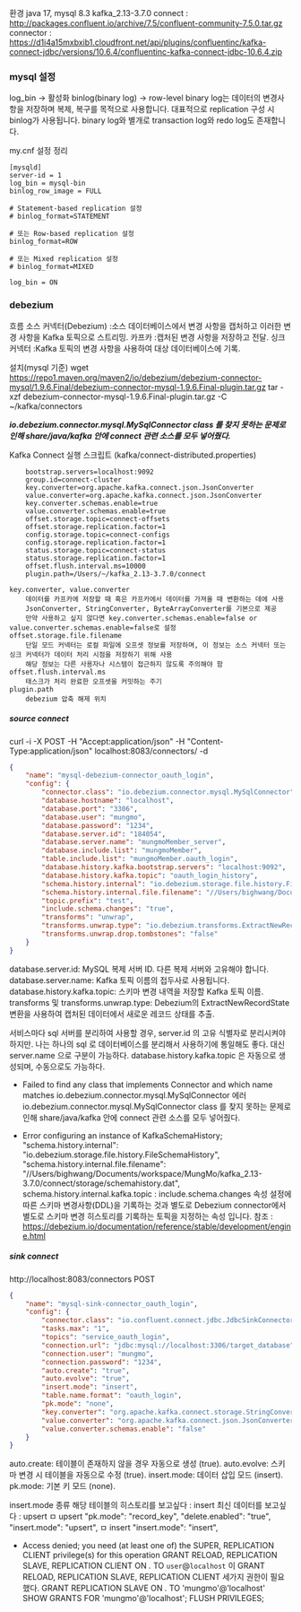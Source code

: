 환경 java 17, mysql 8.3
kafka_2.13-3.7.0
connect : http://packages.confluent.io/archive/7.5/confluent-community-7.5.0.tar.gz
connector : https://d1i4a15mxbxib1.cloudfront.net/api/plugins/confluentinc/kafka-connect-jdbc/versions/10.6.4/confluentinc-kafka-connect-jdbc-10.6.4.zip


### mysql 설정
log_bin -> 활성화
binlog(binary log) -> row-level
    binary log는 데이터의 변경사항을 저장하며 복제, 복구를 목적으로 사용합니다.
    대표적으로 replication 구성 시 binlog가 사용됩니다.
    binary log와 별개로 transaction log와 redo log도 존재합니다.

my.cnf 설정 정리

    [mysqld]
    server-id = 1
    log_bin = mysql-bin
    binlog_row_image = FULL
    
    # Statement-based replication 설정
    # binlog_format=STATEMENT
    
    # 또는 Row-based replication 설정
    binlog_format=ROW
    
    # 또는 Mixed replication 설정
    # binlog_format=MIXED
    
    log_bin = ON



### debezium
흐름
소스 커넥터(Debezium) :소스 데이터베이스에서 변경 사항을 캡처하고 이러한 변경 사항을 Kafka 토픽으로 스트리밍.
카프카 :캡처된 변경 사항을 저장하고 전달.
싱크 커넥터 :Kafka 토픽의 변경 사항을 사용하여 대상 데이터베이스에 기록.


설치(mysql 기준)
    wget https://repo1.maven.org/maven2/io/debezium/debezium-connector-mysql/1.9.6.Final/debezium-connector-mysql-1.9.6.Final-plugin.tar.gz
    tar -xzf debezium-connector-mysql-1.9.6.Final-plugin.tar.gz -C ~/kafka/connectors

***io.debezium.connector.mysql.MySqlConnector class 를 찾지 못하는 문제로인해 share/java/kafka 안에 connect 관련 소스를 모두 넣어줬다.***

Kafka Connect 실행 스크립트 (kafka/connect-distributed.properties)
```properties
    bootstrap.servers=localhost:9092
    group.id=connect-cluster
    key.converter=org.apache.kafka.connect.json.JsonConverter
    value.converter=org.apache.kafka.connect.json.JsonConverter
    key.converter.schemas.enable=true
    value.converter.schemas.enable=true
    offset.storage.topic=connect-offsets
    offset.storage.replication.factor=1
    config.storage.topic=connect-configs
    config.storage.replication.factor=1
    status.storage.topic=connect-status
    status.storage.replication.factor=1
    offset.flush.interval.ms=10000
    plugin.path=/Users/~/kafka_2.13-3.7.0/connect
```

```text
key.converter, value.converter
    데이터를 카프카에 저장할 때 혹은 카프카에서 데이터를 가져올 때 변환하는 데에 사용
    JsonConverter, StringConverter, ByteArrayConverter를 기본으로 제공
    만약 사용하고 싶지 않다면 key.converter.schemas.enable=false or value.converter.schemas.enable=false로 설정
offset.storage.file.filename
    단일 모드 커넥터는 로컬 파일에 오프셋 정보를 저장하며, 이 정보는 소스 커넥터 또는 싱크 커넥터가 데이터 처리 시점을 저장하기 위해 사용
    해당 정보는 다른 사용자나 시스템이 접근하지 않도록 주의해야 함
offset.flush.interval.ms
    태스크가 처리 완료한 오프셋을 커밋하는 주기
plugin.path 
    debezium 압축 해제 위치
```

##### source connect

curl -i -X POST -H "Accept:application/json" -H "Content-Type:application/json" localhost:8083/connectors/ -d
```json
{
    "name": "mysql-debezium-connector_oauth_login",
    "config": {
        "connector.class": "io.debezium.connector.mysql.MySqlConnector",
        "database.hostname": "localhost",
        "database.port": "3306",
        "database.user": "mungmo",
        "database.password": "1234",
        "database.server.id": "184054",
        "database.server.name": "mungmoMember_server",
        "database.include.list": "mungmoMember",
        "table.include.list": "mungmoMember.oauth_login",
        "database.history.kafka.bootstrap.servers": "localhost:9092",
        "database.history.kafka.topic": "oauth_login_history",
        "schema.history.internal": "io.debezium.storage.file.history.FileSchemaHistory",
        "schema.history.internal.file.filename": "//Users/bighwang/Documents/workspace/MungMo/kafka_2.13-3.7.0/connect/storage/schemahistory.dat",
        "topic.prefix": "test",
        "include.schema.changes": "true",
        "transforms": "unwrap",
        "transforms.unwrap.type": "io.debezium.transforms.ExtractNewRecordState",
        "transforms.unwrap.drop.tombstones": "false"
    }
}
```
database.server.id: MySQL 복제 서버 ID. 다른 복제 서버와 고유해야 합니다.
database.server.name: Kafka 토픽 이름의 접두사로 사용됩니다.
database.history.kafka.topic: 스키마 변경 내역을 저장할 Kafka 토픽 이름.
transforms 및 transforms.unwrap.type: Debezium의 ExtractNewRecordState 변환을 사용하여 캡처된 데이터에서 새로운 레코드 상태를 추출.

서비스마다 sql 서버를 분리하여 사용할 경우, server.id 의 고유 식별자로 분리시켜야하지만.
    나는 하나의 sql 로 데이터베이스를 분리해서 사용하기에 통일해도 좋다.
대신 server.name 으로 구분이 가능하다.
database.history.kafka.topic 은 자동으로 생성되며, 수동으로도 가능하다.


- Failed to find any class that implements Connector and which name matches io.debezium.connector.mysql.MySqlConnector 에러
io.debezium.connector.mysql.MySqlConnector class 를 찾지 못하는 문제로인해 share/java/kafka 안에 connect 관련 소스를 모두 넣어줬다.

- Error configuring an instance of KafkaSchemaHistory;
"schema.history.internal": "io.debezium.storage.file.history.FileSchemaHistory",
"schema.history.internal.file.filename": "//Users/bighwang/Documents/workspace/MungMo/kafka_2.13-3.7.0/connect/storage/schemahistory.dat",
schema.history.internal.kafka.topic : include.schema.changes 속성 설정에 따른 스키마 변경사항(DDL)을 기록하는 것과 별도로
Debezium connector에서 별도로 스키마 변경 히스토리를 기록하는 토픽을 지정하는 속성 입니다.
참조 : https://debezium.io/documentation/reference/stable/development/engine.html

##### sink connect

http://localhost:8083/connectors POST
```json
{
    "name": "mysql-sink-connector_oauth_login",
    "config": {
        "connector.class": "io.confluent.connect.jdbc.JdbcSinkConnector",
        "tasks.max": "1",
        "topics": "service_oauth_login",
        "connection.url": "jdbc:mysql://localhost:3306/target_database",
        "connection.user": "mungmo",
        "connection.password": "1234",
        "auto.create": "true",
        "auto.evolve": "true",
        "insert.mode": "insert",
        "table.name.format": "oauth_login",
        "pk.mode": "none",
        "key.converter": "org.apache.kafka.connect.storage.StringConverter",
        "value.converter": "org.apache.kafka.connect.json.JsonConverter",
        "value.converter.schemas.enable": "false"
    }
}
```
auto.create: 테이블이 존재하지 않을 경우 자동으로 생성 (true).
auto.evolve: 스키마 변경 시 테이블을 자동으로 수정 (true).
insert.mode: 데이터 삽입 모드 (insert).
pk.mode: 기본 키 모드 (none).

insert.mode 종류
해당 테이블의 히스토리를 보고싶다 : insert
최신 데이터를 보고싶다 : upsert
ㅁ upsert
    "pk.mode": "record_key",
    "delete.enabled": "true",
    "insert.mode": "upsert",
ㅁ insert
"insert.mode": "insert",

- Access denied; you need (at least one of) the SUPER, REPLICATION CLIENT privilege(s) for this operation
GRANT RELOAD, REPLICATION SLAVE, REPLICATION CLIENT ON *.* TO `user`@`localhost`
이 GRANT RELOAD, REPLICATION SLAVE, REPLICATION CLIENT 세가지 권한이 필요했다.
  GRANT REPLICATION SLAVE ON *.* TO 'mungmo'@'localhost'
  SHOW GRANTS FOR 'mungmo'@'localhost';
  FLUSH PRIVILEGES;























